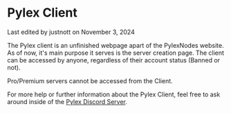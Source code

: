 # Pylex Client
Last edited by justnott on November 3, 2024

The Pylex client is an unfinished webpage apart of the PylexNodes website. As of now, it's main purpose it serves is the server creation page. The client can be accessed by anyone, regardless of their account status (Banned or not).

Pro/Premium servers cannot be accessed from the Client.

For more help or further information about the Pylex Client, feel free to ask around inside of the [Pylex Discord Server](https://discord.gg/pylexnodes-net-1-24-7-free-hosting-1112009067808964721).
